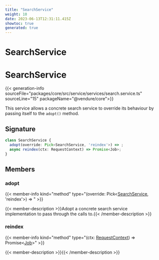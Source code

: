 ```yaml
---
title: "SearchService"
weight: 10
date: 2023-06-13T12:31:11.415Z
showtoc: true
generated: true
---
```

<!-- This file was generated from the Vendure source. Do not modify. Instead, re-run the "docs:build" script -->

# SearchService
<div class="symbol">


# SearchService

{{< generation-info sourceFile="packages/core/src/service/services/search.service.ts" sourceLine="15" packageName="@vendure/core">}}

This service allows a concrete search service to override its behaviour
by passing itself to the `adopt()` method.

## Signature

```TypeScript
class SearchService {
  adopt(override: Pick<SearchService, 'reindex'>) => ;
  async reindex(ctx: RequestContext) => Promise<Job>;
}
```
## Members

### adopt

{{< member-info kind="method" type="(override: Pick&#60;<a href='/typescript-api/services/search-service#searchservice'>SearchService</a>, 'reindex'&#62;) => "  >}}

{{< member-description >}}Adopt a concrete search service implementation to pass through the
calls to.{{< /member-description >}}

### reindex

{{< member-info kind="method" type="(ctx: <a href='/typescript-api/request/request-context#requestcontext'>RequestContext</a>) => Promise&#60;<a href='/typescript-api/job-queue/job#job'>Job</a>&#62;"  >}}

{{< member-description >}}{{< /member-description >}}


</div>
